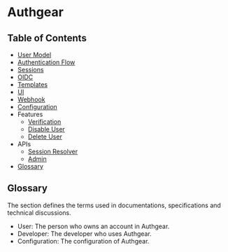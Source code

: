 # Authgear

## Table of Contents

  * [User Model](./user-model.md)
  * [Authentication Flow](./authentication.md)
  * [Sessions](./sessions.md)
  * [OIDC](./oidc.md)
  * [Templates](./templates.md)
  * [UI](./ui.md)
  * [Webhook](./webhook.md)
  * [Configuration](./config.md)
  * Features
    * [Verification](./verification.md)
    * [Disable User](./disable-user.md)
    * [Delete User](./delete-user.md)
  * APIs
    * [Session Resolver](./api-resolver.md)
    * [Admin](./api-admin.md)
  * [Glossary](#glossary)

## Glossary

The section defines the terms used in documentations, specifications and technical discussions.

- User: The person who owns an account in Authgear.
- Developer: The developer who uses Authgear.
- Configuration: The configuration of Authgear.
